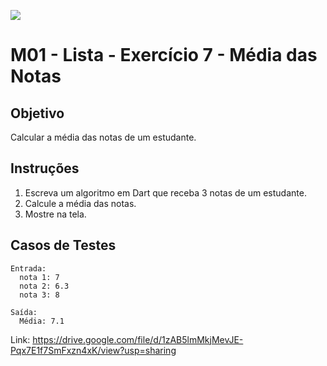 ﻿![](https://i.imgur.com/xG74tOh.png)

# M01 - Lista - Exercício 7 - Média das Notas

## Objetivo

Calcular a média das notas de um estudante.

## Instruções

1. Escreva um algoritmo em Dart que receba 3 notas de um estudante.
2. Calcule a média das notas.
3. Mostre na tela.

## Casos de Testes

```
Entrada:
  nota 1: 7
  nota 2: 6.3
  nota 3: 8

Saída:
  Média: 7.1
```

Link: https://drive.google.com/file/d/1zAB5lmMkjMevJE-Pqx7E1f7SmFxzn4xK/view?usp=sharing
